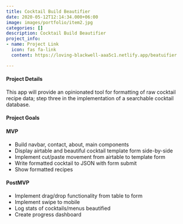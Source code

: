 ```yaml
---
title: Cocktail Build Beautifier
date: 2020-05-12T12:14:34.000+06:00
image: images/portfolio/item2.jpg
categories: []
description: Cocktail Build Beautifier
project_info:
- name: Project Link
  icon: fas fa-link
  content: https://loving-blackwell-aaa5c1.netlify.app/beatuifier

---
```

#### Project Details

This app will provide an opinionated tool for formatting of raw cocktail recipe data; step three in the implementation of a searchable cocktail database.

#### Project Goals

#### MVP

* Build navbar, contact, about, main components
* Display airtable and beautiful cocktail template form side-by-side
* Implement cut/paste movement from airtable to template form
* Write formatted cocktail to JSON with form submit
* Show formatted recipes

#### 

#### PostMVP

* Implement drag/drop functionality from table to form
* Implement swipe to mobile
* Log stats of cocktails/menus beautified
* Create progress dashboard